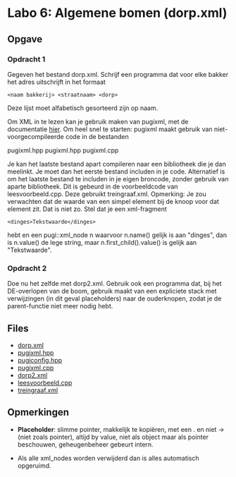 # Labo 6: Algemene bomen (dorp.xml)

## Opgave

### Opdracht 1

Gegeven het bestand dorp.xml. Schrijf een programma dat voor elke bakker het adres uitschrijft in het formaat

``<naam bakkerij> <straatnaam> <dorp>``

Deze lijst moet alfabetisch gesorteerd zijn op naam.

Om XML in te lezen kan je gebruik maken van pugixml, met de documentatie [hier](http://pugixml.org/docs/quickstart.html). Om heel snel te starten: pugixml maakt gebruik van niet-voorgecompileerde code in de bestanden

pugixml.hpp
pugixml.hpp
pugixml.cpp

Je kan het laatste bestand apart compileren naar een bibliotheek die je dan meelinkt. Je moet dan het eerste bestand includen in je code. Alternatief is om het laatste bestand te includen in je eigen broncode, zonder gebruik van aparte bibliotheek. Dit is gebeurd in de voorbeeldcode van leesvoorbeeld.cpp. Deze gebruikt treingraaf.xml.
Opmerking: Je zou verwachten dat de waarde van een simpel element bij de knoop voor dat element zit. Dat is niet zo. Stel dat je een xml-fragment

``<dinges>Tekstwaarde</dinges>``

hebt en een pugi::xml_node n waarvoor n.name() gelijk is aan "dinges", dan is n.value() de lege string, maar n.first_child().value() is gelijk aan "Tekstwaarde".

### Opdracht 2

Doe nu het zelfde met dorp2.xml. Gebruik ook een programma dat, bij het DE-overlopen van de boom, gebruik maakt van een expliciete stack met verwijzingen (in dit geval placeholders) naar de ouderknopen, zodat je de parent-functie niet meer nodig hebt.


## Files

- [dorp.xml](https://github.com/Ciberth/NIE-Algorithms-I/blob/master/labs/lab06/dorp.xml)
- [pugixml.hpp](https://github.com/Ciberth/NIE-Algorithms-I/blob/master/labs/lab06/pugixml.hpp)
- [pugiconfig.hpp](https://github.com/Ciberth/NIE-Algorithms-I/blob/master/labs/lab06/pugiconfig.hpp)
- [pugixml.cpp](https://github.com/Ciberth/NIE-Algorithms-I/blob/master/labs/lab06/pugixml.cpp)
- [dorp2.xml](https://github.com/Ciberth/NIE-Algorithms-I/blob/master/labs/lab06/dorp2.xml)
- [leesvoorbeeld.cpp](https://github.com/Ciberth/NIE-Algorithms-I/blob/master/labs/lab06/leesvoorbeeld.cpp)
- [treingraaf.xml](https://github.com/Ciberth/NIE-Algorithms-I/blob/master/labs/lab06/trejngraaf.xml)

## Opmerkingen


- **Placeholder**: slimme pointer, makkelijk te kopiëren, met een . en niet -> (niet zoals pointer), altijd by value, niet als object maar als pointer beschouwen, geheugenbeheer gebeurt intern.

- Als alle xml_nodes worden verwijderd dan is alles automatisch opgeruimd.

 
